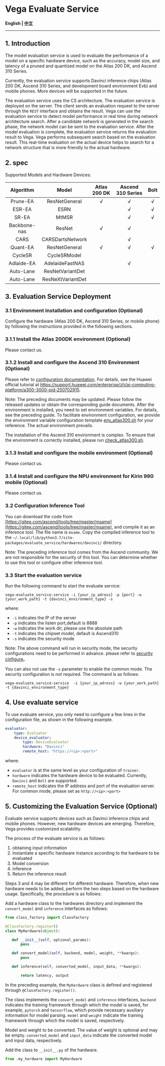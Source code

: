 # Vega Evaluate Service

**English | [中文](./README.cn.md)**

---

## 1.  Introduction

The model evaluation service is used to evaluate the performance of a model on a specific hardware device, such as the accuracy, model size, and latency of a pruned and quantized model on the Atlas 200 DK, and Ascend 310 Series.

Currently, the evaluation service supports Davinci inference chips (Atlas 200 DK, Ascend 310 Series, and development board environment Evb) and mobile phones. More devices will be supported in the future.

The evaluation service uses the CS architecture. The evaluation service is deployed on the server. The client sends an evaluation request to the server through the `REST` interface and obtains the result. Vega can use the evaluation service to detect model performance in real time during network architecture search. After a candidate network is generated in the search phase, the network model can be sent to the evaluation service. After the model evaluation is complete, the evaluation service returns the evaluation result to Vega. Vega performs subsequent search based on the evaluation result. This real-time evaluation on the actual device helps to search for a network structure that is more friendly to the actual hardware.

## 2. spec

Supported Models and Hardware Devices:

| Algorithm | Model | Atlas 200 DK | Ascend 310 Series | Bolt |
| :--: | :--: | :--: | :--: | :--: |
| Prune-EA | ResNetGeneral | √ | √ | √ |
| ESR-EA | ESRN | | √ | √ |
| SR-EA | MtMSR | | √ | √ |
| Backbone-nas | ResNet| √| √ | |
| CARS | CARSDartsNetwork | | √ | |
| Quant-EA | ResNetGeneral | √ | √ | √ |
| CycleSR | CycleSRModel | | | |
| Adlaide-EA | AdelaideFastNAS | | √ | |
| Auto-Lane | ResNetVariantDet | | |
| Auto-Lane | ResNeXtVariantDet | | |

## 3. Evaluation Service Deployment

### 3.1 Environment installation and configuration (Optional)

Configure the hardware (Atlas 200 DK, Ascend 310 Series, or mobile phone) by following the instructions provided in the following sections.

### 3.1.1 Install the Atlas 200DK environment (Optional)

Please contact us.

### 3.1.2 Install and configure the Ascend 310 Environment (Optional)

Please refer to [configuration documentation](./docs/en/ascend_310.md).
For details, see the Huawei official tutorial at <https://support.huawei.com/enterprise/zh/ai-computing-platform/a300-3000-pid-250702915>.

Note: The preceding documents may be updated. Please follow the released updates or obtain the corresponding guide documents. After the environment is installed, you need to set environment variables. For details, see the preceding guide. To facilitate environment configuration, we provide the environment variable configuration template [env_atlas300.sh](https://github.com/huawei-noah/vega/blob/master/evaluate_service/hardwares/davinci/env/env_atlas300.sh) for your reference. The actual environment prevails.

The installation of the Ascend 310 environment is complex. To ensure that the environment is correctly installed, please run [check_atlas300.sh](https://github.com/huawei-noah/vega/blob/master/evaluate_service/hardwares/davinci/env/check_atlas300.sh).

### 3.1.3 Install and configure the mobile environment (Optional)

Please contact us.

### 3.1.4 Install and configure the NPU environment for Kirin 990 mobile (Optional)

Please contact us.

### 3.2 Configuration Inference Tool

You can download the code from [https://gitee.com/ascend/tools/tree/master/msame](https://gitee.com/ascend/tools/tree/master/msame), and compile it as an inference tool. The file name is `msame`.
Copy the compiled inference tool to the `~/.local/lib/python3.7/site-packages/evaluate_service/hardwares/davinci/` directory.

Note: The preceding inference tool comes from the Ascend community. We are not responsible for the security of this tool. You can determine whether to use this tool or configure other inference tool.

### 3.3 Start the evaluation service

Run the following command to start the evaluate service:

```shell
vega-evaluate_service-service -i {your_ip_adress} -p {port} -w {your_work_path} -t {davinci_environment_type} -s
```

where:

- `-i` indicates the IP of the server
- `-p` indicates the listen port,default is 8888
- `-w` indicates the work dir, please use the absolute path
- `-t` indicates the chipset model, default is Ascend310
- `-s` indicates the security mode

Note:
The above command will run in security mode, the security configurations need to be performed in advance.
please refer to [security cinfigure](https://github.com/huawei-noah/vega/tree/master/docs/cn/user/security_configure.md)。

You can also not use the `-s` parameter to enable the common mode. The security configuration is not required. The command is as follows:

```shell
vega-evaluate_service-service  -i {your_ip_adress} -w {your_work_path} -t {davinci_environment_type}
```

## 4. Use evaluate service

To use evaluate service, you only need to configure a few lines in the configuration file, as shown in the following example.

```yaml
evaluator:
    type: Evaluator
    device_evaluator:
        type: DeviceEvaluator
        hardware: "Davinci"
        remote_host: "https://<ip>:<port>"
```

where:

- `evaluator` is at the same level as your configuration of `trainer`. 
- `hardware` indicates the hardware device to be evaluated. Currently, `Davinci` and `Bolt` are supported. 
- `remote_host` indicates the IP address and port of the evaluation server. For common mode, please set as 
`http://<ip>:<port>`

## 5. Customizing the Evaluation Service (Optional)

Evaluate service supports devices such as Davinci inference chips and mobile phones. However, new hardware devices are emerging. Therefore, Vega provides customized scalability.

The process of the evaluate service is as follows:

1. obtaining input information
2. Instantiate a specific hardware instance according to the hardware to be evaluated
3. Model conversion
4. inference
5. Return the inference result

Steps 3 and 4 may be different for different hardware. Therefore, when new hardware needs to be added, perform the two steps based on the hardware usage. Specifically, the procedure is as follows:

Add a hardware class to the hardwares directory and implement the `convert_model` and `inference` interfaces as follows:

 ```python
from class_factory import ClassFactory

@ClassFactory.register()
class MyHardware(object):

    def __init__(self, optional_params):
        pass

    def convert_model(self, backend, model, weight, **kwargs):
        pass

    def inference(self, converted_model, input_data, **kwargs):

        return latency, output
```

In the preceding example, the `MyHardware` class is defined and registered through `@ClassFactory.register()`.

The class implements the `convert_model` and `inference` interfaces, `backend` indicates the training framework through which the model is saved, for example, `pytorch` and `tensorflow`, which provide necessary auxiliary information for model parsing. `model` and `weight` indicate the training framework through which the model is saved, respectively.

Model and weight to be converted. The value of weight is optional and may be empty. `converted_model` and `input_data` indicate the converted model and input data, respectively.

Add the class to `__init__.py` of the hardware.

```python
from .my_hardware import MyHardware
```
